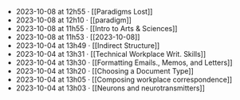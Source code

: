 - 2023-10-08 at 12h55 · [[Paradigms Lost]]
- 2023-10-08 at 12h10 · [[paradigm]]
- 2023-10-08 at 11h55 · [[Intro to Arts & Sciences]]
- 2023-10-08 at 11h53 · [[2023-10-08]]
- 2023-10-04 at 13h49 · [[Indirect Structure]]
- 2023-10-04 at 13h31 · [[Technical Workplace Writ. Skills]]
- 2023-10-04 at 13h30 · [[Formatting Emails., Memos, and Letters]]
- 2023-10-04 at 13h20 · [[Choosing a Document Type]]
- 2023-10-04 at 13h05 · [[Composing workplace correspondence]]
- 2023-10-04 at 13h03 · [[Neurons and neurotransmitters]]
